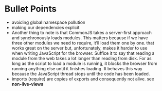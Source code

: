 # Bullet Points

* avoiding global namespace pollution
* making our dependencies explicit
* Another thing to note is that CommonJS takes a server-first approach and synchronously loads modules. This matters because if we have three other modules we need to require, it’ll load them one by one. that works great on the server but, unfortunately, makes it harder to use when writing JavaScript for the browser. Suffice it to say that reading a module from the web takes a lot longer than reading from disk. For as long as the script to load a module is running, it blocks the browser from running anything else until it finishes loading. It behaves this way because the JavaScript thread stops until the code has been loaded.
* imports (require) are copies of exports and consequently not alive. see **non-live-views**
